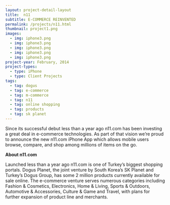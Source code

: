 ```yaml
---
layout: project-detail-layout
title:  n11
subtitle: E-COMMERCE REINVENTED
permalink: /projects/n11.html
thumbnail: project1.png
images:
  - img: iphone3.png
  - img: iphone3.png
  - img: iphone3.png
  - img: iphone3.png
  - img: iphone3.png
project-year: February, 2014
project-types:
  - type: iPhone
  - type: Client Projects
tags:
  - tag: dogus
  - tag: e-commerce
  - tag: m-commerce
  - tag: n11
  - tag: online shopping
  - tag: products
  - tag: sk planet
---
```


Since its successful debut less than a year ago n11.com has been investing a great deal in e-commerce technologies. As part of that vision we’re proud to announce the new n11.com iPhone App which allows mobile users browse, compare, and shop among millions of items on the go.

<b>About n11.com</b>

Launched less than a year ago n11.com is one of Turkey’s biggest shopping portals. Dogus Planet, the joint venture by South Korea’s SK Planet and Turkey’s Dogus Group, has some 2 million products currently available for sale online. The e-commerce venture serves numerous categories including Fashion & Cosmetics, Electronics, Home & Living, Sports & Outdoors, Automotive & Accessories, Culture & Game and Travel, with plans for further expansion of product line and merchants.
